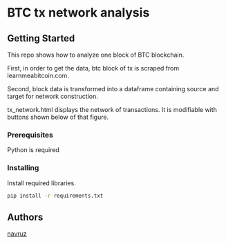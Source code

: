 # BTC tx network analysis

## Getting Started

This repo shows how to analyze one block of BTC blockchain.

First, in order to get the data, btc block of tx is scraped from learnmeabitcoin.com.

Second,  block data is transformed into a dataframe containing source and target for network construction.

tx_network.html displays the network of transactions. It is modifiable with buttons shown below of that figure.

### Prerequisites

Python is required

### Installing

Install required libraries.

```bash
pip install -r requirements.txt
```

## Authors

[navruz](https://github.com/navruzbek1992)
